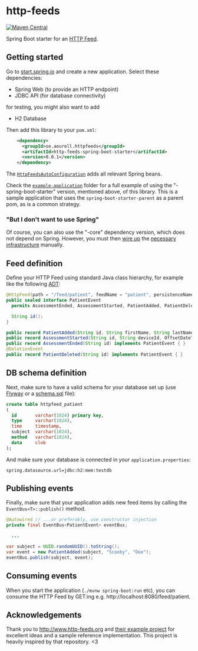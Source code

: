 # http-feeds

[![Maven Central](https://maven-badges.herokuapp.com/maven-central/se.aourell.httpfeeds/http-feeds-spring-boot-starter/badge.svg)](https://maven-badges.herokuapp.com/maven-central/se.aourell.httpfeeds/http-feeds-spring-boot-starter)

Spring Boot starter for an [HTTP Feed](http://www.http-feeds.org/).


## Getting started

Go to [start.spring.io](https://start.spring.io/#!type=maven-project&language=java&packaging=jar&groupId=com.example&artifactId=httpfeeds-example&name=httpfeeds-example&description=Demo%20project%20for%20Spring%20Boot&packageName=com.example.httpfeeds-example&dependencies=web,jdbc,h2) and create a new application. Select these dependencies:

- Spring Web (to provide an HTTP endpoint)
- JDBC API (for database connectivity)

for testing, you might also want to add

- H2 Database

Then add this library to your `pom.xml`:

```xml
    <dependency>
      <groupId>se.aourell.httpfeeds</groupId>
      <artifactId>http-feeds-spring-boot-starter</artifactId>
      <version>0.0.1</version>
    </dependency>
```

The [`HttpFeedsAutoConfiguration`](http-feeds-spring-boot-starter/src/main/java/se/aourell/httpfeeds/infrastructure/spring/autoconfigure/HttpFeedsAutoConfiguration.java) adds all relevant Spring beans.

Check the [`example-application`](example-application) folder for a full example of using the "-spring-boot-starter" version, mentioned above, of this library. This is a sample application that uses the `spring-boot-starter-parent` as a parent pom, as is a common strategy.

### "But I don't want to use Spring"

Of course, you can also use the "-core" dependency version, which does not depend on Spring. However, you must then [wire up](http-feeds-spring-boot-starter/src/main/java/se/aourell/httpfeeds/infrastructure/spring/autoconfigure/HttpFeedsAutoConfiguration.java) the [necessary infrastructure](http-feeds-spring-boot-starter/src/main/java/se/aourell/httpfeeds/infrastructure/spring/HttpFeedsBeanFactoryPostProcessor.java) manually.


## Feed definition

Define your HTTP Feed using standard Java class hierarchy, for example like the following [ADT](https://en.wikipedia.org/wiki/Algebraic_data_type):

```java
@HttpFeed(path = "/feed/patient", feedName = "patient", persistenceName = "httpfeed_patient")
public sealed interface PatientEvent
  permits AssessmentEnded, AssessmentStarted, PatientAdded, PatientDeleted {

  String id();
}

public record PatientAdded(String id, String firstName, String lastName) implements PatientEvent { }
public record AssessmentStarted(String id, String deviceId, OffsetDateTime startDate, OffsetDateTime endDate) implements PatientEvent { }
public record AssessmentEnded(String id) implements PatientEvent { }
@DeletionEvent
public record PatientDeleted(String id) implements PatientEvent { }
```


## DB schema definition

Next, make sure to have a valid schema for your database set up (use [Flyway](https://docs.spring.io/spring-boot/docs/current/reference/htmlsingle/#howto-use-a-higher-level-database-migration-tool) or a [schema.sql](https://docs.spring.io/spring-boot/docs/current/reference/htmlsingle/#howto-initialize-a-database-using-spring-jdbc) file):

```sql
create table httpfeed_patient
(
  id       varchar(1024) primary key,
  type     varchar(1024),
  time     timestamp,
  subject  varchar(1024),
  method   varchar(1024),
  data     clob
);
```

And make sure your database is connected in your `application.properties`:

```properties
spring.datasource.url=jdbc:h2:mem:testdb
```


## Publishing events

Finally, make sure that your application adds new feed items by calling the `EventBus<T>::publish()` method.

```java
@Autowired // ...or preferably, use constructor injection
private final EventBus<PatientEvent> eventBus;

  ...

var subject = UUID.randomUUID().toString();
var event = new PatientAdded(subject, "Scooby", "Doe");
eventBus.publish(subject, event);
```


## Consuming events

When you start the application (`./mvnw spring-boot:run` etc), you can consume the HTTP Feed by GET:ing e.g. http://localhost:8080/feed/patient.


## Acknowledgements

Thank you to http://www.http-feeds.org and [their example project](https://github.com/http-feeds/http-feeds-server-spring-boot-starter) for excellent ideas and a sample reference implementation.
This project is heavily inspired by that repository. <3
